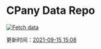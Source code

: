 # CPany Data Repo

[![Fetch data](https://github.com/yjl9903/CPany/actions/workflows/fetch.yml/badge.svg)](https://github.com/yjl9903/CPany/actions/workflows/fetch.yml)

<!-- START_SECTION: update_time -->
更新时间：[2021-09-15 15:08](https://www.timeanddate.com/worldclock/fixedtime.html?msg=Fetch+data&iso=20210915T150840&p1=237)
<!-- END_SECTION: update_time -->
